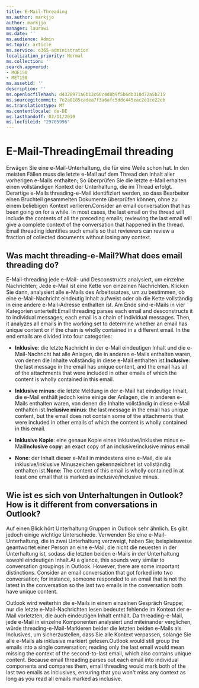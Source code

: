 ```yaml
---
title: E-Mail-Threading
ms.author: markjjo
author: markjjo
manager: laurawi
ms.date: ''
ms.audience: Admin
ms.topic: article
ms.service: o365-administration
localization_priority: Normal
ms.collection: ''
search.appverid:
- MOE150
- MET150
ms.assetid: ''
description: ''
ms.openlocfilehash: d4328971a6b13c60c4d8b9f5b6db310d72a5b215
ms.sourcegitcommit: 7e2a0185cadea7f3a6afc5ddc445eac2e1ce22eb
ms.translationtype: MT
ms.contentlocale: de-DE
ms.lasthandoff: 02/11/2019
ms.locfileid: "29705996"
---
```

# <a name="email-threading"></a><span data-ttu-id="a14ac-102">E-Mail-Threading</span><span class="sxs-lookup"><span data-stu-id="a14ac-102">Email threading</span></span>

<span data-ttu-id="a14ac-p101">Erwägen Sie eine e-Mail-Unterhaltung, die für eine Weile schon hat. In den meisten Fällen muss die letzte e-Mail auf dem Thread den Inhalt aller vorherigen e-Mails enthalten; So überprüfen Sie die letzte e-Mail erhalten einen vollständigen Kontext der Unterhaltung, die im Thread erfolgt. Derartige e-Mails threading-e-Mail identifiziert werden, so dass Bearbeiter einen Bruchteil gesammelten Dokumente überprüfen können, ohne zu einem beliebigen Kontext verlieren.</span><span class="sxs-lookup"><span data-stu-id="a14ac-p101">Consider an email conversation that has been going on for a while. In most cases, the last email on the thread will include the contents of all the preceding emails; reviewing the last email will give a complete context of the conversation that happened in the thread. Email threading identifies such emails so that reviewers can review a fraction of collected documents without losing any context.</span></span>

## <a name="what-does-email-threading-do"></a><span data-ttu-id="a14ac-106">Was macht threading-e-Mail?</span><span class="sxs-lookup"><span data-stu-id="a14ac-106">What does email threading do?</span></span>

<span data-ttu-id="a14ac-p102">E-Mail-threading jede e-Mail- und Desconstructs analysiert, um einzelne Nachrichten; Jede e-Mail ist eine Kette von einzelnen Nachrichten. Klicken Sie dann, analysiert alle e-Mails des Arbeitssatzes, um zu bestimmen, ob eine e-Mail-Nachricht eindeutig Inhalt aufweist oder ob die Kette vollständig in eine andere e-Mail-Adresse enthalten ist. Am Ende sind-e-Mails in vier Kategorien unterteilt:</span><span class="sxs-lookup"><span data-stu-id="a14ac-p102">Email threading parses each email and desconstructs it to individual messages; each email is a chain of individual messages. Then, it analyzes all emails in the working set to determine whether an email has unique content or if the chain is wholly contained in a different email. In the end emails are divided into four categories:</span></span>

- <span data-ttu-id="a14ac-110">**Inklusive**: die letzte Nachricht in der e-Mail eindeutigen Inhalt und die e-Mail-Nachricht hat alle Anlagen, die in anderen e-Mails enthalten waren, von denen die Inhalte vollständig in diese e-Mail enthalten ist.</span><span class="sxs-lookup"><span data-stu-id="a14ac-110">**Inclusive**: the last message in the email has unique content, and the email has all of the attachments that were included in other emails of which the content is wholly contained in this email.</span></span>


- <span data-ttu-id="a14ac-111">**Inklusive minus**: die letzte Meldung in der e-Mail hat eindeutige Inhalt, die e-Mail enthält jedoch keine einige der Anlagen, die in anderen e-Mails enthalten waren, von denen die Inhalte vollständig in diese e-Mail enthalten ist.</span><span class="sxs-lookup"><span data-stu-id="a14ac-111">**Inclusive minus**: the last message in the email has unique content, but the email does not contain some of the attachments that were included in other emails of which the content is wholly contained in this email.</span></span>

- <span data-ttu-id="a14ac-112">**Inklusive Kopie**: eine genaue Kopie eines inklusive/inklusive minus e-Mail</span><span class="sxs-lookup"><span data-stu-id="a14ac-112">**Inclusive copy**: an exact copy of an inclusive/inclusive minus email</span></span>

- <span data-ttu-id="a14ac-113">**None**: der Inhalt dieser e-Mail in mindestens eine e-Mail, die als inklusive/inklusive Minuszeichen gekennzeichnet ist vollständig enthalten ist.</span><span class="sxs-lookup"><span data-stu-id="a14ac-113">**None**: The content of this email is wholly contained in at least one email that is marked as inclusive/inclusive minus.</span></span>

## <a name="how-is-it-different-from-conversations-in-outlook"></a><span data-ttu-id="a14ac-114">Wie ist es sich von Unterhaltungen in Outlook?</span><span class="sxs-lookup"><span data-stu-id="a14ac-114">How is it different from conversations in Outlook?</span></span>
<span data-ttu-id="a14ac-p103">Auf einen Blick hört Unterhaltung Gruppen in Outlook sehr ähnlich. Es gibt jedoch einige wichtige Unterschiede. Verwenden Sie eine e-Mail-Unterhaltung, die in zwei Unterhaltung verzweigt, haben Sie; beispielsweise geantwortet einer Person an eine e-Mail, die nicht die neuesten in der Unterhaltung ist, sodass die letzten beiden e-Mails in der Unterhaltung sowohl eindeutigen Inhalt.</span><span class="sxs-lookup"><span data-stu-id="a14ac-p103">At a glance, this sounds very similar to conversation groupings in Outlook. However, there are some important distinctions. Consider an email conversation that got forked into two conversation; for instance, someone responded to an email that is not the latest in the conversation so the last two emails in the conversation both have unique content.</span></span>

<span data-ttu-id="a14ac-p104">Outlook wird weiterhin die e-Mails in einem einzelnen Gespräch Gruppe; nur die letzte e-Mail-Nachrichten lesen bedeutet fehlende im Kontext der e-Mail vorletzten, die auch eindeutigen Inhalt enthält. Da threading-e-Mail, jede e-Mail in einzelne Komponenten analysiert und miteinander verglichen, würde threading-e-Mail-Markieren beider die letzten beiden e-Mails als Inclusives, um sicherzustellen, dass Sie alle Kontext verpassen, solange Sie alle e-Mails als inklusive markiert gelesen.</span><span class="sxs-lookup"><span data-stu-id="a14ac-p104">Outlook would still group the emails into a single conversation; reading only the last email would mean missing the context of the second-to-last email, which also contains unique content. Because email threading parses out each email into individual components and compares them, email threading would mark both of the last two emails as inclusives, ensuring that you won't miss any context as long as you read all emails marked as inclusive.</span></span>